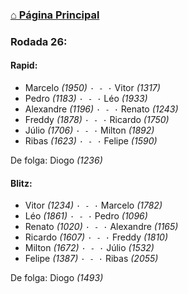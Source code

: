 ### [⌂ Página Principal](https://grupo-de-xadrez.github.io/)

### Rodada 26:

#### Rapid:

* Marcelo *(1950)* `· - ·` Vitor *(1317)*  
* Pedro *(1183)* `· - ·` Léo *(1933)*  
* Alexandre *(1196)* `· - ·` Renato *(1243)*  
* Freddy *(1878)* `· - ·` Ricardo *(1750)*  
* Júlio *(1706)* `· - ·` Milton *(1892)*  
* Ribas *(1623)* `· - ·` Felipe *(1590)*  

De folga: Diogo *(1236)*

#### Blitz:

* Vitor *(1234)* `· - ·` Marcelo *(1782)*  
* Léo *(1861)* `· - ·` Pedro *(1096)*  
* Renato *(1020)* `· - ·` Alexandre *(1165)*  
* Ricardo *(1607)* `· - ·` Freddy *(1810)*  
* Milton *(1672)* `· - ·` Júlio *(1532)*  
* Felipe *(1387)* `· - ·` Ribas *(2055)*  

De folga: Diogo *(1493)*

